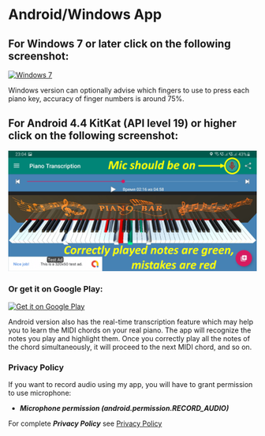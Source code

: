 # Android/Windows App

## For Windows 7 or later click on the following screenshot:

[![](https://GitHub.com/BShakhovsky/PianoTranscription3D/raw/master/Keyboard.png 'Windows 7')](https://GitHub.com/BShakhovsky/PianoTranscription_Windows/blob/master/README.md)

Windows version can optionally advise which fingers to use to press each piano key, accuracy of finger numbers is around 75%.

## For Android 4.4 KitKat (API level 19) or higher click on the following screenshot:

[![](Android.png 'Android')](https://GitHub.com/BShakhovsky/PianoTranscription_Android/blob/master/README.md)

### Or get it on Google Play:

[![](https://play.google.com/intl/en_us/badges/static/images/badges/en_badge_web_generic.png 'Get it on Google Play')](https://play.google.com/store/apps/details?id=ru.BShakhovsky.Piano_Transcription)

Android version also has the real-time transcription feature which may help you to learn the MIDI chords on your real piano.  The app will recognize the notes you play and highlight them.  Once you correctly play all the notes of the chord simultaneously, it will proceed to the next MIDI chord, and so on.

### Privacy Policy

If you want to record audio using my app, you will have to grant permission to use microphone:

* __*Microphone permission (android.permission.RECORD_AUDIO)*__

For complete __*Privacy Policy*__ see [Privacy Policy](https://BShakhovsky.GitHub.io/PrivacyPolicy)
